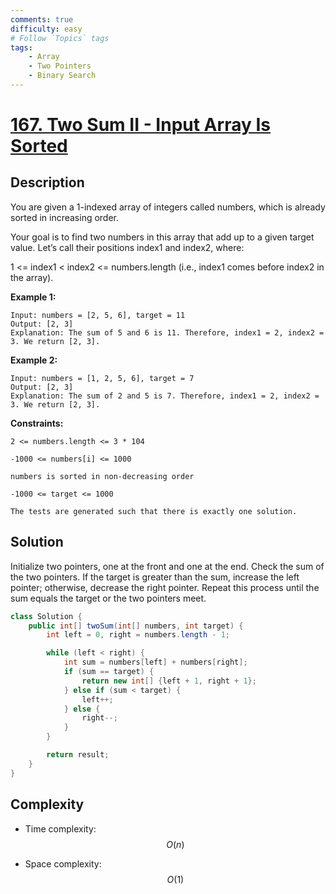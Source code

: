 ```yaml
---
comments: true
difficulty: easy
# Follow `Topics` tags
tags:
    - Array
    - Two Pointers
    - Binary Search
---
```


# [167. Two Sum II - Input Array Is Sorted](https://leetcode.com/problems/two-sum-ii-input-array-is-sorted/description/)

## Description

You are given a 1-indexed array of integers called numbers, which is already sorted in increasing order.

Your goal is to find two numbers in this array that add up to a given target value. Let’s call their positions index1 and index2, where:

1 <= index1 < index2 <= numbers.length (i.e., index1 comes before index2 in the array).


**Example 1:**
```
Input: numbers = [2, 5, 6], target = 11
Output: [2, 3]
Explanation: The sum of 5 and 6 is 11. Therefore, index1 = 2, index2 = 3. We return [2, 3].
```

**Example 2:**
```
Input: numbers = [1, 2, 5, 6], target = 7
Output: [2, 3]
Explanation: The sum of 2 and 5 is 7. Therefore, index1 = 2, index2 = 3. We return [2, 3].
```


**Constraints:**

`2 <= numbers.length <= 3 * 104`

`-1000 <= numbers[i] <= 1000`

`numbers is sorted in non-decreasing order`

`-1000 <= target <= 1000`

`The tests are generated such that there is exactly one solution.`


## Solution

Initialize two pointers, one at the front and one at the end. Check the sum of the two pointers. If the target is greater than the sum, increase the left pointer; otherwise, decrease the right pointer. Repeat this process until the sum equals the target or the two pointers meet.

```java
class Solution {
    public int[] twoSum(int[] numbers, int target) {
        int left = 0, right = numbers.length - 1;

        while (left < right) {
            int sum = numbers[left] + numbers[right];
            if (sum == target) {
                return new int[] {left + 1, right + 1};
            } else if (sum < target) {
                left++;
            } else {
                right--;
            }
        }

        return result;
    }
}
```

## Complexity

- Time complexity: $$O(n)$$
<!-- Add time complexity here, e.g. $$O(n)$$ -->

- Space complexity: $$O(1)$$
<!-- Add space complexity here, e.g. $$O(n)$$ -->
